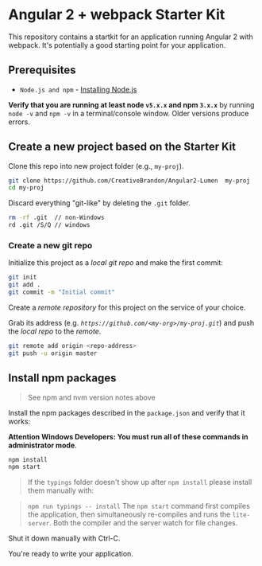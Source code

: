 # Angular 2 + webpack Starter Kit

This repository contains a startkit for an application running Angular 2 with webpack. It's potentially a good starting point for your application.

## Prerequisites
* `Node.js and npm` - [Installing Node.js](https://docs.npmjs.com/getting-started/installing-node)


**Verify that you are running at least node `v5.x.x` and npm `3.x.x`**
by running `node -v` and `npm -v` in a terminal/console window.
Older versions produce errors.

## Create a new project based on the Starter Kit

Clone this repo into new project folder (e.g., `my-proj`).
```bash
git clone https://github.com/CreativeBrandon/Angular2-Lumen  my-proj
cd my-proj
```

Discard everything "git-like" by deleting the `.git` folder.
```bash
rm -rf .git  // non-Windows
rd .git /S/Q // windows
```

### Create a new git repo

Initialize this project as a *local git repo* and make the first commit:
```bash
git init
git add .
git commit -m "Initial commit"
```

Create a *remote repository* for this project on the service of your choice.

Grab its address (e.g. *`https://github.com/<my-org>/my-proj.git`*) and push the *local repo* to the *remote*.
```bash
git remote add origin <repo-address>
git push -u origin master
```

## Install npm packages

> See npm and nvm version notes above

Install the npm packages described in the `package.json` and verify that it works:

**Attention Windows Developers:  You must run all of these commands in administrator mode**.

```bash
npm install
npm start
```
> If the `typings` folder doesn't show up after `npm install` please install them manually with:

> `npm run typings -- install`
The `npm start` command first compiles the application,
then simultaneously re-compiles and runs the `lite-server`.
Both the compiler and the server watch for file changes.

Shut it down manually with Ctrl-C.

You're ready to write your application.
